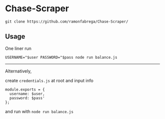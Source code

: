 # Chase-Scraper

`git clone https://github.com/ramonfabrega/Chase-Scraper/`

## Usage

One liner run

`USERNAME="$user PASSWORD="$pass node run balance.js`

---

Alternatively,

create `credentials.js` at root and input info

```
module.exports = {
  username: $user,
  password: $pass'
};
```

and run with `node run balance.js`
